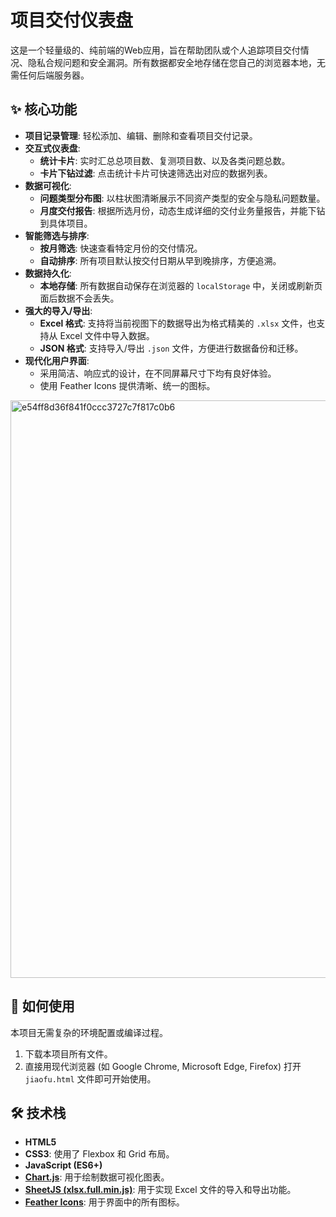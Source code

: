 
# 项目交付仪表盘

这是一个轻量级的、纯前端的Web应用，旨在帮助团队或个人追踪项目交付情况、隐私合规问题和安全漏洞。所有数据都安全地存储在您自己的浏览器本地，无需任何后端服务器。

## ✨ 核心功能

- **项目记录管理**: 轻松添加、编辑、删除和查看项目交付记录。
- **交互式仪表盘**:
    - **统计卡片**: 实时汇总总项目数、复测项目数、以及各类问题总数。
    - **卡片下钻过滤**: 点击统计卡片可快速筛选出对应的数据列表。
- **数据可视化**:
    - **问题类型分布图**: 以柱状图清晰展示不同资产类型的安全与隐私问题数量。
    - **月度交付报告**: 根据所选月份，动态生成详细的交付业务量报告，并能下钻到具体项目。
- **智能筛选与排序**:
    - **按月筛选**: 快速查看特定月份的交付情况。
    - **自动排序**: 所有项目默认按交付日期从早到晚排序，方便追溯。
- **数据持久化**:
    - **本地存储**: 所有数据自动保存在浏览器的 `localStorage` 中，关闭或刷新页面后数据不会丢失。
- **强大的导入/导出**:
    - **Excel 格式**: 支持将当前视图下的数据导出为格式精美的 `.xlsx` 文件，也支持从 Excel 文件中导入数据。
    - **JSON 格式**: 支持导入/导出 `.json` 文件，方便进行数据备份和迁移。
- **现代化用户界面**:
    - 采用简洁、响应式的设计，在不同屏幕尺寸下均有良好体验。
    - 使用 Feather Icons 提供清晰、统一的图标。
<img width="1912" height="924" alt="e54ff8d36f841f0ccc3727c7f817c0b6" src="https://github.com/user-attachments/assets/b10f0425-cebc-4b1a-9282-2d1a718ebc7f" />

## 🚀 如何使用

本项目无需复杂的环境配置或编译过程。

1.  下载本项目所有文件。
2.  直接用现代浏览器 (如 Google Chrome, Microsoft Edge, Firefox) 打开 `jiaofu.html` 文件即可开始使用。

## 🛠️ 技术栈

- **HTML5**
- **CSS3**: 使用了 Flexbox 和 Grid 布局。
- **JavaScript (ES6+)**
- **[Chart.js](https://www.chartjs.org/)**: 用于绘制数据可视化图表。
- **[SheetJS (xlsx.full.min.js)](https://sheetjs.com/)**: 用于实现 Excel 文件的导入和导出功能。
- **[Feather Icons](https://feathericons.com/)**: 用于界面中的所有图标。

